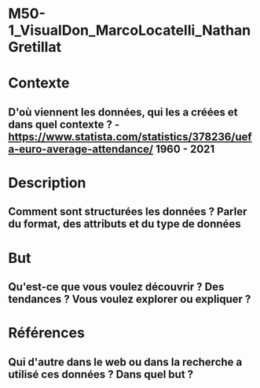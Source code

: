 # M50-1_VisualDon_MarcoLocatelli_NathanGretillat

# Contexte

D'où viennent les données, qui les a créées et dans quel contexte ?
-https://www.statista.com/statistics/378236/uefa-euro-average-attendance/ 1960 - 2021
-


# Description
Comment sont structurées les données ? Parler du format, des attributs et du type de données
-


# But
Qu'est-ce que vous voulez découvrir ? Des tendances ? Vous voulez explorer ou expliquer ?
-


# Références
Qui d'autre dans le web ou dans la recherche a utilisé ces données ? Dans quel but ?
-
